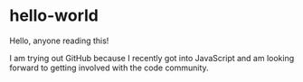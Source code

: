 # hello-world

Hello, anyone reading this!

I am trying out GitHub because I recently got into JavaScript and am looking forward to getting involved with the code community.
